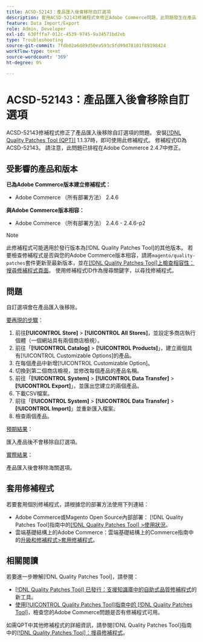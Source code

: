 ```yaml
---
title: ACSD-52143：產品匯入後會移除自訂選項
description: 套用ACSD-52143修補程式來修正Adobe Commerce問題，此問題發生在產品匯入後，自訂選項遭到移除。
feature: Data Import/Export
role: Admin, Developer
exl-id: 630fffa7-012c-4539-9745-9a34571bd2eb
type: Troubleshooting
source-git-commit: 7fdb02a6d89d50ea593c5fd99d78101f89198424
workflow-type: tm+mt
source-wordcount: '369'
ht-degree: 0%

---
```


# ACSD-52143：產品匯入後會移除自訂選項

ACSD-52143修補程式修正了產品匯入後移除自訂選項的問題。 安裝[[!DNL Quality Patches Tool (QPT)]](https://experienceleague.adobe.com/zh-hant/docs/commerce-operations/tools/quality-patches-tool/quality-patches-tool-to-self-serve-quality-patches) 1.1.37時，即可使用此修補程式。 修補程式ID為ACSD-52143。 請注意，此問題已排程在Adobe Commerce 2.4.7中修正。

## 受影響的產品和版本

**已為Adobe Commerce版本建立修補程式：**

* Adobe Commerce （所有部署方法） 2.4.6

**與Adobe Commerce版本相容：**

* Adobe Commerce （所有部署方法） 2.4.6 - 2.4.6-p2

>[!NOTE]
>
>此修補程式可能適用於發行版本為[!DNL Quality Patches Tool]的其他版本。 若要檢查修補程式是否與您的Adobe Commerce版本相容，請將`magento/quality-patches`套件更新至最新版本，並在[[!DNL Quality Patches Tool]上檢查相容性：搜尋修補程式頁面](https://experienceleague.adobe.com/tools/commerce-quality-patches/index.html?lang=zh-Hant)。 使用修補程式ID作為搜尋關鍵字，以尋找修補程式。

## 問題

自訂選項會在產品匯入後移除。

<u>要再現的步驟</u>：

1. 前往&#x200B;**[!UICONTROL Store]** > **[!UICONTROL All Stores]**，並設定多商店執行個體（一個網站具有兩個商店檢視）。
1. 前往「**[!UICONTROL Catalog]** > **[!UICONTROL Products]**」，建立兩個具有[!UICONTROL Customizable Options]的產品。
1. 在每個產品中新增[!UICONTROL Customizable Option]。
1. 切換到第二個商店檢視，並修改每個產品的產品名稱。
1. 前往「**[!UICONTROL System]** > **[!UICONTROL Data Transfer]** > **[!UICONTROL Export]**」，並匯出您建立的兩個產品。
1. 下載CSV檔案。
1. 前往「**[!UICONTROL System]** > **[!UICONTROL Data Transfer]** > **[!UICONTROL Import]**」並重新匯入檔案。
1. 檢查兩個產品。

<u>預期結果</u>：

匯入產品後不會移除自訂選項。

<u>實際結果</u>：

產品匯入後會移除海關選項。

## 套用修補程式

若要套用個別修補程式，請根據您的部署方法使用下列連結：

* Adobe Commerce或Magento Open Source內部部署： [!DNL Quality Patches Tool]指南中的[[!DNL Quality Patches Tool] >使用狀況](/help/tools/quality-patches-tool/usage.md)。
* 雲端基礎結構上的Adobe Commerce：雲端基礎結構上的Commerce指南中的[升級和修補程式>套用修補程式](https://experienceleague.adobe.com/docs/commerce-cloud-service/user-guide/develop/upgrade/apply-patches.html?lang=zh-Hant)。

## 相關閱讀

若要進一步瞭解[!DNL Quality Patches Tool]，請參閱：

* [[!DNL Quality Patches Tool] 已發行：支援知識庫中的自助式品質修補程式](https://experienceleague.adobe.com/zh-hant/docs/commerce-operations/tools/quality-patches-tool/quality-patches-tool-to-self-serve-quality-patches)的新工具。
* [使用[!UICONTROL Quality Patches Tool]指南中的 [!DNL Quality Patches Tool]](/help/tools/quality-patches-tool/patches-available-in-qpt/check-patch-for-magento-issue-with-magento-quality-patches.md)，檢查您的Adobe Commerce問題是否有修補程式可用。


如需QPT中其他修補程式的詳細資訊，請參閱[!DNL Quality Patches Tool]指南中的[[!DNL Quality Patches Tool]：搜尋修補程式](https://experienceleague.adobe.com/tools/commerce-quality-patches/index.html?lang=zh-Hant)。
